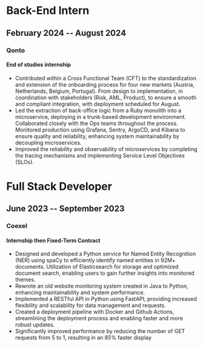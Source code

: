 # Back-End Intern  
## February 2024 -- August 2024  
### Qonto
#### End of studies internship
 
- Contributed within a Cross Functional Team (CFT) to the standardization and extension of the onboarding process for four new markets (Austria, Netherlands, Belgium, Portugal). From design to implementation, in coordination with stakeholders (Risk, AML, Product), to ensure a smooth and compliant integration, with deployment scheduled for August.
- Led the extraction of back-office logic from a Ruby monolith into a microservice, deploying in a trunk-based development environment. Collaborated closely with the Ops teams throughout the process. Monitored production using Grafana, Sentry, ArgoCD, and Kibana to ensure quality and reliability, enhancing system maintainability by decoupling microservices.
- Improved the reliability and observability of microservices by completing the tracing mechanisms and implementing Service Level Objectives (SLOs).

# Full Stack Developer  
## June 2023 -- September 2023  
### Coexel
#### Internship then Fixed-Term Contract

- Designed and developed a Python service for Named Entity Recognition (NER) using spaCy to efficiently identify named entities in 92M+ documents. Utilization of Elasticsearch for storage and optimized document search, enabling users to gain further insights into monitored themes.
- Rewrote an old website monitoring system created in Java to Python, enhancing maintainability and system performance.
- Implemented a RESTful API in Python using FastAPI, providing increased flexibility and scalability for data management and requests.
- Created a deployment pipeline with Docker and Github Actions, streamlining the deployment process and enabling faster and more robust updates.
- Significantly improved performance by reducing the number of GET requests from 5 to 1, resulting in an 85\% faster display
